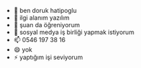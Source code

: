- 👋 ben doruk hatipoglu 
- 👀 ilgi alanım yazılım
- 🌱 şuan da öğreniyorum
- 💞️ sosyal medya iş birliği yapmak istiyorum
- 📫 0546 197 38 16
- 😄 yok
- ⚡ yaptığım işi seviyorum

<!---
d0RK2/d0RK2 is a ✨ special ✨ repository because its `README.md` (this file) appears on your GitHub profile.
You can click the Preview link to take a look at your changes.
--->
